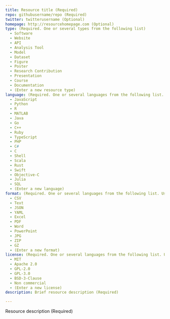 ```yaml
---
title: Resource title (Required)
repo: githubusername/repo (Required)
twitter: twitterusername (Optional)
homepage: http://resourcehomepage.com (Optional)
type: (Required. One or several types from the following list)
  - Software
  - Website
  - API
  - Analysis Tool
  - Model
  - Dataset
  - Figure
  - Poster
  - Research Contribution
  - Presentation
  - Course
  - Documentation
  - (Enter a new resource type)
language: (Required. One or several languages from the following list. Use N/A for no value)
  - JavaScript
  - Python
  - R
  - MATLAB
  - Java
  - Go
  - C++
  - Ruby
  - TypeScript
  - PHP
  - C#
  - C
  - Shell
  - Scala
  - Rust
  - Swift
  - Objective-C
  - Julia
  - SQL
  - (Enter a new language)
format: (Required. One or several languages from the following list. Use N/A for no value)
  - CSV
  - Text
  - JSON
  - YAML
  - Excel
  - PDF
  - Word
  - PowerPoint
  - JPG
  - ZIP
  - GZ
  - (Enter a new format)
license: (Required. One or several languages from the following list. Use N/A for no value)
  - MIT
  - Apache 2.0
  - GPL-2.0
  - GPL-3.0
  - BSD-3-Clause
  - Non commercial
  - (Enter a new license)
description: Brief resource description (Required)

---
```


Resource description (Required)
